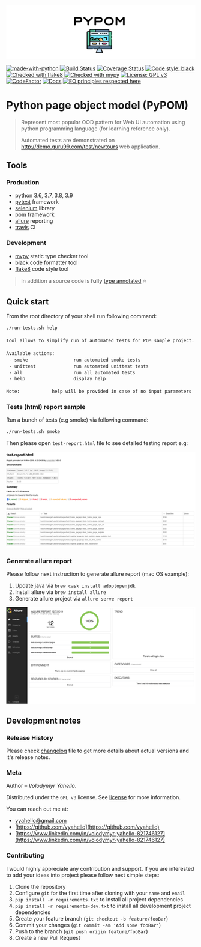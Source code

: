 ![Screenshot](icon.png)

[![made-with-python](https://img.shields.io/badge/Made%20with-Python-1f425f.svg)](https://www.python.org/)
[![Build Status](https://travis-ci.org/vyahello/python-page-object.svg?branch=master)](https://travis-ci.org/vyahello/python-page-object)
[![Coverage Status](https://coveralls.io/repos/github/vyahello/python-page-object/badge.svg?branch=master)](https://coveralls.io/github/vyahello/python-page-object?branch=master)
[![Code style: black](https://img.shields.io/badge/code%20style-black-000000.svg)](https://github.com/psf/black)
[![Checked with flake8](https://img.shields.io/badge/flake8-checked-blue)](http://flake8.pycqa.org/)
[![Checked with mypy](http://www.mypy-lang.org/static/mypy_badge.svg)](http://mypy-lang.org/)
[![License: GPL v3](https://img.shields.io/badge/License-GPL%20v3-blue.svg)](LICENSE.md)
[![CodeFactor](https://www.codefactor.io/repository/github/vyahello/python-page-object/badge)](https://www.codefactor.io/repository/github/vyahello/python-page-object)
[![Docs](https://img.shields.io/badge/docs-github-orange)](https://vyahello.github.io/python-page-object)
[![EO principles respected here](https://www.elegantobjects.org/badge.svg)](https://www.elegantobjects.org)

# Python page object model (PyPOM)
> Represent most popular OOD pattern for Web UI automation using python programming language (for learning reference only).
>
> Automated tests are demonstrated on http://demo.guru99.com/test/newtours web application. 

## Tools

### Production
- python 3.6, 3.7, 3.8, 3.9
- [pytest](https://pypi.org/project/pytest/) framework
- [selenium](https://selenium.dev/) library
- [pom](https://www.guru99.com/page-object-model-pom-page-factory-in-selenium-ultimate-guide.html) framework
- [allure](https://docs.qameta.io/allure/) reporting
- [travis](https://travis-ci.org/) CI

### Development
- [mypy](http://mypy.readthedocs.io/en/latest) static type checker tool
- [black](https://black.readthedocs.io/en/stable/) code formatter tool
- [flake8](http://flake8.pycqa.org/en/latest/) code style tool

> In addition a source code is **fully** [type annotated](https://docs.python.org/3/library/typing.html) ⭐

## Quick start
From the root directory of your shell run following command:

```bash
./run-tests.sh help

Tool allows to simplify run of automated tests for POM sample project.

Available actions:
 - smoke                 run automated smoke tests
 - unittest              run automated unittest tests
 - all                   run all automated tests
 - help                  display help

Note:            help will be provided in case of no input parameters
```

### Tests (html) report sample
Run a bunch of tests (e.g smoke) via following command:
```bash
./run-tests.sh smoke
```

Then please open `test-report.html` file to see detailed testing report e.g:

![Screenshot](demoauto/image/report.png)

### Generate allure report
Please follow next instruction to generate allure report (mac OS example):
1. Update java via `brew cask install adoptopenjdk`
2. Install allure via `brew install allure`
3. Generate allure project via `allure serve report`

![Screenshot](demoauto/image/allure.png)

## Development notes

### Release History

Please check [changelog](CHANGELOG.md) file to get more details about actual versions and it's release notes.

### Meta
Author – _Volodymyr Yahello_.

Distributed under the `GPL v3` license. See [license](LICENSE.md) for more information.

You can reach out me at:
* [vyahello@gmail.com](vyahello@gmail.com)
* [https://github.com/vyahello](https://github.com/vyahello)
* [https://www.linkedin.com/in/volodymyr-yahello-821746127](https://www.linkedin.com/in/volodymyr-yahello-821746127)

### Contributing
I would highly appreciate any contribution and support. If you are interested to add your ideas into project please follow next simple steps:

1. Clone the repository
2. Configure `git` for the first time after cloning with your `name` and `email`
3. `pip install -r requirements.txt` to install all project dependencies
4. `pip install -r requirements-dev.txt` to install all development project dependencies
5. Create your feature branch (`git checkout -b feature/fooBar`)
6. Commit your changes (`git commit -am 'Add some fooBar'`)
7. Push to the branch (`git push origin feature/fooBar`)
8. Create a new Pull Request
